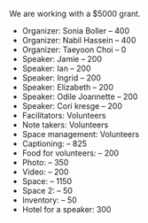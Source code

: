We are working with a $5000 grant. 

- Organizer: Sonia Boller – 400
- Organizer:	Nabil Hassein	– 400
- Organizer:	Taeyoon Choi –	0
- Speaker:	Jamie	– 200
- Speaker:	Ian	– 200
- Speaker:	Ingrid – 200
- Speaker:	Elizabeth	– 200
- Speaker:	Odile Joannette	– 200
- Speaker:	Cori kresge	– 200
- Facilitators: Volunteers
- Note takers: Volunteers 
- Space management: Volunteers 
- Captioning: – 825
- Food for volunteers: – 200
- Photo: – 350
- Video: – 200
- Space: – 1150 
- Space 2: – 50
- Inventory: – 50 	
- Hotel for a speaker:	300
